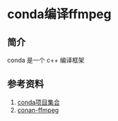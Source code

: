 # conda编译ffmpeg

## 简介

conda 是一个 c++ 编译框架

## 参考资料

1. [conda项目集合](https://github.com/bincrafters/community)
2. [conan-ffmpeg](https://github.com/bincrafters/conan-ffmpeg)
